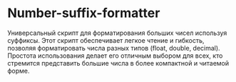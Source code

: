 # Number-suffix-formatter
Универсальный скрипт для форматирования больших чисел используя суффиксы. Этот скрипт обеспечивает легкое чтение и гибкость, позволяя форматировать числа разных типов (float, double, decimal). Простота использования делает его отличным выбором для всех, кто стремится представить большие числа в более компактной и читаемой форме.
